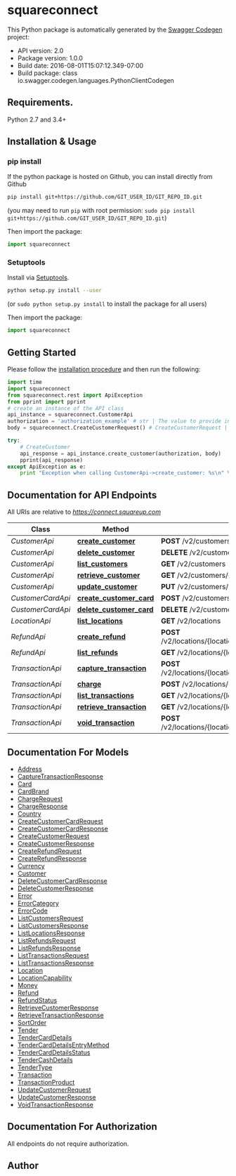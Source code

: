 # squareconnect

This Python package is automatically generated by the [Swagger Codegen](https://github.com/swagger-api/swagger-codegen) project:

- API version: 2.0
- Package version: 1.0.0
- Build date: 2016-08-01T15:07:12.349-07:00
- Build package: class io.swagger.codegen.languages.PythonClientCodegen

## Requirements.

Python 2.7 and 3.4+

## Installation & Usage
### pip install

If the python package is hosted on Github, you can install directly from Github

```sh
pip install git+https://github.com/GIT_USER_ID/GIT_REPO_ID.git
```
(you may need to run `pip` with root permission: `sudo pip install git+https://github.com/GIT_USER_ID/GIT_REPO_ID.git`)

Then import the package:
```python
import squareconnect 
```

### Setuptools

Install via [Setuptools](http://pypi.python.org/pypi/setuptools).

```sh
python setup.py install --user
```
(or `sudo python setup.py install` to install the package for all users)

Then import the package:
```python
import squareconnect
```

## Getting Started

Please follow the [installation procedure](#installation--usage) and then run the following:

```python
import time
import squareconnect
from squareconnect.rest import ApiException
from pprint import pprint
# create an instance of the API class
api_instance = squareconnect.CustomerApi
authorization = 'authorization_example' # str | The value to provide in the Authorization header of your request. This value should follow the format `Bearer YOUR_ACCESS_TOKEN_HERE`.
body = squareconnect.CreateCustomerRequest() # CreateCustomerRequest | An object containing the fields to POST for the request.  See the corresponding object definition for field details.

try:
    # CreateCustomer
    api_response = api_instance.create_customer(authorization, body)
    pprint(api_response)
except ApiException as e:
    print "Exception when calling CustomerApi->create_customer: %s\n" % e

```

## Documentation for API Endpoints

All URIs are relative to *https://connect.squareup.com*

Class | Method | HTTP request | Description
------------ | ------------- | ------------- | -------------
*CustomerApi* | [**create_customer**](docs/CustomerApi.md#create_customer) | **POST** /v2/customers | CreateCustomer
*CustomerApi* | [**delete_customer**](docs/CustomerApi.md#delete_customer) | **DELETE** /v2/customers/{customer_id} | DeleteCustomer
*CustomerApi* | [**list_customers**](docs/CustomerApi.md#list_customers) | **GET** /v2/customers | ListCustomers
*CustomerApi* | [**retrieve_customer**](docs/CustomerApi.md#retrieve_customer) | **GET** /v2/customers/{customer_id} | RetrieveCustomer
*CustomerApi* | [**update_customer**](docs/CustomerApi.md#update_customer) | **PUT** /v2/customers/{customer_id} | UpdateCustomer
*CustomerCardApi* | [**create_customer_card**](docs/CustomerCardApi.md#create_customer_card) | **POST** /v2/customers/{customer_id}/cards | CreateCustomerCard
*CustomerCardApi* | [**delete_customer_card**](docs/CustomerCardApi.md#delete_customer_card) | **DELETE** /v2/customers/{customer_id}/cards/{card_id} | DeleteCustomerCard
*LocationApi* | [**list_locations**](docs/LocationApi.md#list_locations) | **GET** /v2/locations | ListLocations
*RefundApi* | [**create_refund**](docs/RefundApi.md#create_refund) | **POST** /v2/locations/{location_id}/transactions/{transaction_id}/refund | CreateRefund
*RefundApi* | [**list_refunds**](docs/RefundApi.md#list_refunds) | **GET** /v2/locations/{location_id}/refunds | ListRefunds
*TransactionApi* | [**capture_transaction**](docs/TransactionApi.md#capture_transaction) | **POST** /v2/locations/{location_id}/transactions/{transaction_id}/capture | CaptureTransaction
*TransactionApi* | [**charge**](docs/TransactionApi.md#charge) | **POST** /v2/locations/{location_id}/transactions | Charge
*TransactionApi* | [**list_transactions**](docs/TransactionApi.md#list_transactions) | **GET** /v2/locations/{location_id}/transactions | ListTransactions
*TransactionApi* | [**retrieve_transaction**](docs/TransactionApi.md#retrieve_transaction) | **GET** /v2/locations/{location_id}/transactions/{transaction_id} | RetrieveTransaction
*TransactionApi* | [**void_transaction**](docs/TransactionApi.md#void_transaction) | **POST** /v2/locations/{location_id}/transactions/{transaction_id}/void | VoidTransaction


## Documentation For Models

 - [Address](docs/Address.md)
 - [CaptureTransactionResponse](docs/CaptureTransactionResponse.md)
 - [Card](docs/Card.md)
 - [CardBrand](docs/CardBrand.md)
 - [ChargeRequest](docs/ChargeRequest.md)
 - [ChargeResponse](docs/ChargeResponse.md)
 - [Country](docs/Country.md)
 - [CreateCustomerCardRequest](docs/CreateCustomerCardRequest.md)
 - [CreateCustomerCardResponse](docs/CreateCustomerCardResponse.md)
 - [CreateCustomerRequest](docs/CreateCustomerRequest.md)
 - [CreateCustomerResponse](docs/CreateCustomerResponse.md)
 - [CreateRefundRequest](docs/CreateRefundRequest.md)
 - [CreateRefundResponse](docs/CreateRefundResponse.md)
 - [Currency](docs/Currency.md)
 - [Customer](docs/Customer.md)
 - [DeleteCustomerCardResponse](docs/DeleteCustomerCardResponse.md)
 - [DeleteCustomerResponse](docs/DeleteCustomerResponse.md)
 - [Error](docs/Error.md)
 - [ErrorCategory](docs/ErrorCategory.md)
 - [ErrorCode](docs/ErrorCode.md)
 - [ListCustomersRequest](docs/ListCustomersRequest.md)
 - [ListCustomersResponse](docs/ListCustomersResponse.md)
 - [ListLocationsResponse](docs/ListLocationsResponse.md)
 - [ListRefundsRequest](docs/ListRefundsRequest.md)
 - [ListRefundsResponse](docs/ListRefundsResponse.md)
 - [ListTransactionsRequest](docs/ListTransactionsRequest.md)
 - [ListTransactionsResponse](docs/ListTransactionsResponse.md)
 - [Location](docs/Location.md)
 - [LocationCapability](docs/LocationCapability.md)
 - [Money](docs/Money.md)
 - [Refund](docs/Refund.md)
 - [RefundStatus](docs/RefundStatus.md)
 - [RetrieveCustomerResponse](docs/RetrieveCustomerResponse.md)
 - [RetrieveTransactionResponse](docs/RetrieveTransactionResponse.md)
 - [SortOrder](docs/SortOrder.md)
 - [Tender](docs/Tender.md)
 - [TenderCardDetails](docs/TenderCardDetails.md)
 - [TenderCardDetailsEntryMethod](docs/TenderCardDetailsEntryMethod.md)
 - [TenderCardDetailsStatus](docs/TenderCardDetailsStatus.md)
 - [TenderCashDetails](docs/TenderCashDetails.md)
 - [TenderType](docs/TenderType.md)
 - [Transaction](docs/Transaction.md)
 - [TransactionProduct](docs/TransactionProduct.md)
 - [UpdateCustomerRequest](docs/UpdateCustomerRequest.md)
 - [UpdateCustomerResponse](docs/UpdateCustomerResponse.md)
 - [VoidTransactionResponse](docs/VoidTransactionResponse.md)


## Documentation For Authorization

 All endpoints do not require authorization.


## Author



